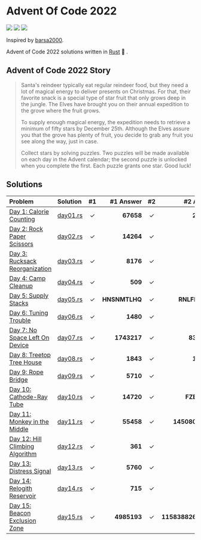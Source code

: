 # Advent Of Code 2022

![](https://img.shields.io/badge/day%20📅-18-blue)
![](https://img.shields.io/badge/stars%20⭐-33-yellow)
![](https://img.shields.io/badge/days%20completed-16-red)

Inspired by [barsa2000](https://github.com/barsa2000/AOC2022).

Advent of Code 2022 solutions written in [Rust](https://www.rust-lang.org/) :crab: .

## Advent of Code 2022 Story

> Santa's reindeer typically eat regular reindeer food, but they need a lot of magical energy to deliver presents on Christmas. For that, their favorite snack is a special type of star fruit that only grows deep in the jungle. The Elves have brought you on their annual expedition to the grove where the fruit grows.
>
> To supply enough magical energy, the expedition needs to retrieve a minimum of fifty stars by December 25th. Although the Elves assure you that the grove has plenty of fruit, you decide to grab any fruit you see along the way, just in case.
>
> Collect stars by solving puzzles. Two puzzles will be made available on each day in the Advent calendar; the second puzzle is unlocked when you complete the first. Each puzzle grants one star. Good luck!

## Solutions

| Problem                                                                 | Solution                 |  #1   |     #1 Answer |  #2   |          #2 Answer |
| :---------------------------------------------------------------------- | :----------------------- | :---: | ------------: | :---: | -----------------: |
| [Day 1: Calorie Counting](https://adventofcode.com/2022/day/1)          | [day01.rs](src/day01.rs) |   ✓   |     **67658** |   ✓   |         **200158** |
| [Day 2: Rock Paper Scissors](https://adventofcode.com/2022/day/2)       | [day02.rs](src/day02.rs) |   ✓   |     **14264** |   ✓   |          **12382** |
| [Day 3: Rucksack Reorganization](https://adventofcode.com/2022/day/3)   | [day03.rs](src/day03.rs) |   ✓   |      **8176** |   ✓   |           **2689** |
| [Day 4: Camp Cleanup](https://adventofcode.com/2022/day/4)              | [day04.rs](src/day04.rs) |   ✓   |       **509** |   ✓   |            **870** |
| [Day 5: Supply Stacks](https://adventofcode.com/2022/day/5)             | [day05.rs](src/day05.rs) |   ✓   | **HNSNMTLHQ** |   ✓   |      **RNLFDJMCT** |
| [Day 6: Tuning Trouble](https://adventofcode.com/2022/day/6)            | [day06.rs](src/day06.rs) |   ✓   |      **1480** |   ✓   |           **2746** |
| [Day 7: No Space Left On Device](https://adventofcode.com/2022/day/7)   | [day07.rs](src/day07.rs) |   ✓   |   **1743217** |   ✓   |        **8319096** |
| [Day 8: Treetop Tree House](https://adventofcode.com/2022/day/8)        | [day08.rs](src/day08.rs) |   ✓   |      **1843** |   ✓   |         **180000** |
| [Day 9: Rope Bridge](https://adventofcode.com/2022/day/9)               | [day09.rs](src/day09.rs) |   ✓   |      **5710** |   ✓   |           **2259** |
| [Day 10: Cathode-Ray Tube](https://adventofcode.com/2022/day/10)        | [day10.rs](src/day10.rs) |   ✓   |     **14720** |   ✓   |       **FZBPBFZF** |
| [Day 11: Monkey in the Middle](https://adventofcode.com/2022/day/11)    | [day11.rs](src/day11.rs) |   ✓   |     **55458** |   ✓   |    **14508081294** |
| [Day 12: Hill Climbing Algorithm](https://adventofcode.com/2022/day/12) | [day12.rs](src/day12.rs) |   ✓   |       **361** |   ✓   |            **354** |
| [Day 13: Distress Signal](https://adventofcode.com/2022/day/13)         | [day13.rs](src/day13.rs) |   ✓   |      **5760** |   ✓   |          **26670** |
| [Day 14: Relogith Reservoir](https://adventofcode.com/2022/day/14)      | [day14.rs](src/day14.rs) |   ✓   |       **715** |   ✓   |          **25248** |
| [Day 15: Beacon Exclusion Zone](https://adventofcode.com/2022/day/15)   | [day15.rs](src/day15.rs) |   ✓   |   **4985193** |   ✓   | **11583882601918** |